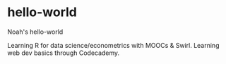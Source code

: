 # hello-world
Noah's hello-world

Learning R for data science/econometrics with MOOCs & Swirl.
Learning web dev basics through Codecademy.
